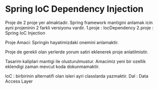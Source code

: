 # Spring IoC Dependency Injection

Proje de 2 proje yer almaktadir.
Spring framework mantigini anlamak icin ayni projeninin 2 farkli versiyonu vardir.
1.proje : IocDependency
2.proje : Spring IoC Injection

Proje Amaci: Springin hayatimizdaki onemini anlamaktir. 

Proje de gerekli olan yerlerde yorum satiri eklenerek proje anlatilmistir.

Tasarim kaliplari mantigi ile olusturulmustur. 
Amacimiz yeni bir ozellik eklendigi zaman mevcut koda dokunmamaktir.

IoC : birbirinin alternatifi olan isleri ayri classlarda yazmaktir.
Dal : Data Access Layer
